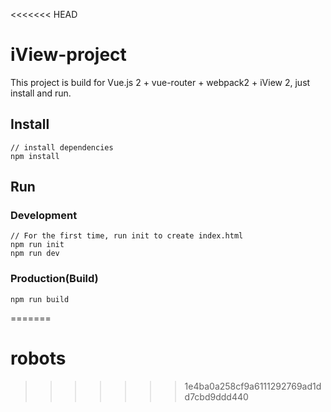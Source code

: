 <<<<<<< HEAD
# iView-project

This project is build for Vue.js 2 + vue-router + webpack2 + iView 2, just install and run.

## Install
```bush
// install dependencies
npm install
```
## Run
### Development
```bush
// For the first time, run init to create index.html
npm run init
npm run dev
```
### Production(Build)
```bush
npm run build
```

=======
# robots
>>>>>>> 1e4ba0a258cf9a6111292769ad1dd7cbd9ddd440
